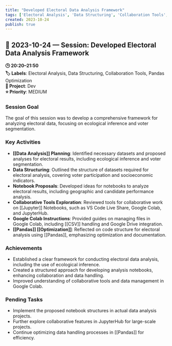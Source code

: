 ```yaml
---
title: "Developed Electoral Data Analysis Framework"
tags: ['Electoral Analysis', 'Data Structuring', 'Collaboration Tools', 'Pandas Optimization']
created: 2023-10-24
publish: true
---
```


## 📅 2023-10-24 — Session: Developed Electoral Data Analysis Framework

**🕒 20:20–21:50**  
**🏷️ Labels**: Electoral Analysis, Data Structuring, Collaboration Tools, Pandas Optimization  
**📂 Project**: Dev  
**⭐ Priority**: MEDIUM  


### Session Goal
The goal of this session was to develop a comprehensive framework for analyzing electoral data, focusing on ecological inference and voter segmentation.

### Key Activities
- **[[Data Analysis]] Planning**: Identified necessary datasets and proposed analyses for electoral results, including ecological inference and voter segmentation.
- **Data Structuring**: Outlined the structure of datasets required for electoral analysis, covering voter participation and socioeconomic indicators.
- **Notebook Proposals**: Developed ideas for notebooks to analyze electoral results, including geographic and candidate performance analysis.
- **Collaborative Tools Exploration**: Reviewed tools for collaborative work on [[Jupyter]] Notebooks, such as VS Code Live Share, Google Colab, and JupyterHub.
- **Google Colab Instructions**: Provided guides on managing files in Google Colab, including [[CSV]] handling and Google Drive integration.
- **[[Pandas]] [[Optimization]]**: Reflected on code structure for electoral analysis using [[Pandas]], emphasizing optimization and documentation.

### Achievements
- Established a clear framework for conducting electoral data analysis, including the use of ecological inference.
- Created a structured approach for developing analysis notebooks, enhancing collaboration and data handling.
- Improved understanding of collaborative tools and data management in Google Colab.

### Pending Tasks
- Implement the proposed notebook structures in actual data analysis projects.
- Further explore collaborative features in JupyterHub for large-scale projects.
- Continue optimizing data handling processes in [[Pandas]] for efficiency.
